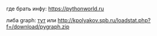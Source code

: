 где брать инфу: https://pythonworld.ru

либа graph: [тут](http://kpolyakov.spb.ru/loadstat.php?f=/download/pygraph.zip) или http://kpolyakov.spb.ru/loadstat.php?f=/download/pygraph.zip

